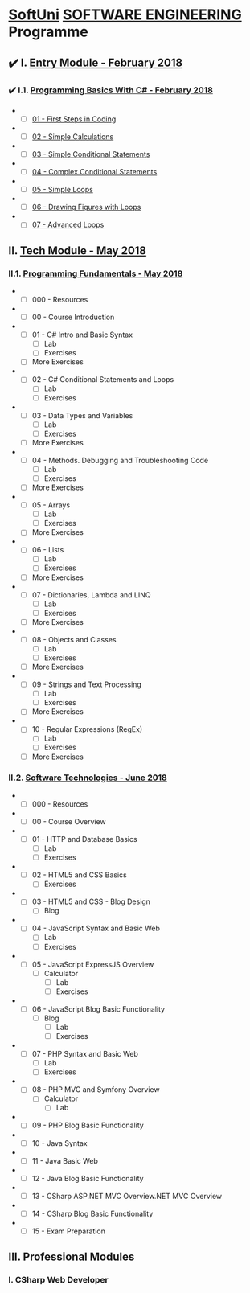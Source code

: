 # [SoftUni](https://softuni.bg) [SOFTWARE ENGINEERING](https://softuni.bg/trainings/courses) Programme

## :heavy_check_mark: I. [Entry Module - February 2018](https://softuni.bg/modules/2/programming-basics)

### :heavy_check_mark: I.1. [Programming Basics With C# - February 2018](https://softuni.bg/trainings/1872/programming-basics-with-csharp-february-2018)
- - [ ] [01 - First Steps in Coding](https://judge.softuni.bg/Contests/150/First-Steps-in-Coding)
- - [ ] [02 - Simple Calculations](https://judge.softuni.bg/Contests/151/Simple-Calculations)
- - [ ] [03 - Simple Conditional Statements](https://judge.softuni.bg/Contests/152/Simple-Conditional-Statements)
- - [ ] [04 - Complex Conditional Statements](https://judge.softuni.bg/Contests/153/Complex-Conditional-Statements)
- - [ ] [05 - Simple Loops](https://judge.softuni.bg/Contests/154/Simple-Loops)
- - [ ] [06 - Drawing Figures with Loops](https://judge.softuni.bg/Contests/155/Drawing-Figures-with-Loops)
- - [ ] [07 - Advanced Loops](https://judge.softuni.bg/Contests/156/Advanced-Loops)

## II. [Tech Module - May 2018](https://softuni.bg/modules/19/tech-module)
### II.1. [Programming Fundamentals - May 2018](https://softuni.bg/trainings/1939/programming-fundamentals-may-2018)
- - [ ] 000 - Resources

- - [ ] 00 - Course Introduction

- - [ ] 01 - C# Intro and Basic Syntax
    - [ ] Lab
    - [ ] Exercises
  - [ ] More Exercises

- - [ ] 02 - C# Conditional Statements and Loops
    - [ ] Lab
    - [ ] Exercises

- - [ ] 03 - Data Types and Variables
    - [ ] Lab
    - [ ] Exercises
  - [ ] More Exercises

- - [ ] 04 - Methods. Debugging and Troubleshooting Code
    - [ ] Lab
    - [ ] Exercises
  - [ ] More Exercises

- - [ ] 05 - Arrays
    - [ ] Lab
    - [ ] Exercises
  - [ ] More Exercises

- - [ ] 06 - Lists
    - [ ] Lab
    - [ ] Exercises
  - [ ] More Exercises

- - [ ] 07 - Dictionaries, Lambda and LINQ
    - [ ] Lab
    - [ ] Exercises
  - [ ] More Exercises

- - [ ] 08 - Objects and Classes
    - [ ] Lab
    - [ ] Exercises
  - [ ] More Exercises

- - [ ] 09 - Strings and Text Processing
    - [ ] Lab
    - [ ] Exercises
  - [ ] More Exercises

- - [ ] 10 - Regular Expressions (RegEx)
    - [ ] Lab
    - [ ] Exercises
  - [ ] More Exercises

### II.2. [Software Technologies - June 2018](https://softuni.bg/trainings/1940/software-technologies-june-2018)
- - [ ] 000 - Resources

- - [ ] 00 - Course Overview

- - [ ] 01 - HTTP and Database Basics
    - [ ] Lab
    - [ ] Exercises

- - [ ] 02 - HTML5 and CSS Basics
    - [ ] Exercises

- - [ ] 03 - HTML5 and CSS - Blog Design
    - [ ] Blog

- - [ ] 04 - JavaScript Syntax and Basic Web
    - [ ] Lab
    - [ ] Exercises

- - [ ] 05 - JavaScript ExpressJS Overview
    - [ ] Calculator
      - [ ] Lab
      - [ ] Exercises

- - [ ] 06 - JavaScript Blog Basic Functionality
    - [ ] Blog
      - [ ] Lab
      - [ ] Exercises

- - [ ] 07 - PHP Syntax and Basic Web
    - [ ] Lab
    - [ ] Exercises

- - [ ] 08 - PHP MVC and Symfony Overview
    - [ ] Calculator
      - [ ] Lab

- - [ ] 09 - PHP Blog Basic Functionality

- - [ ] 10 - Java Syntax

- - [ ] 11 - Java Basic Web

- - [ ] 12 - Java Blog Basic Functionality

- - [ ] 13 - CSharp ASP.NET MVC Overview.NET MVC Overview

- - [ ] 14 - CSharp Blog Basic Functionality

- - [ ] 15 - Exam Preparation

## III. Professional Modules
### I. CSharp Web Developer

